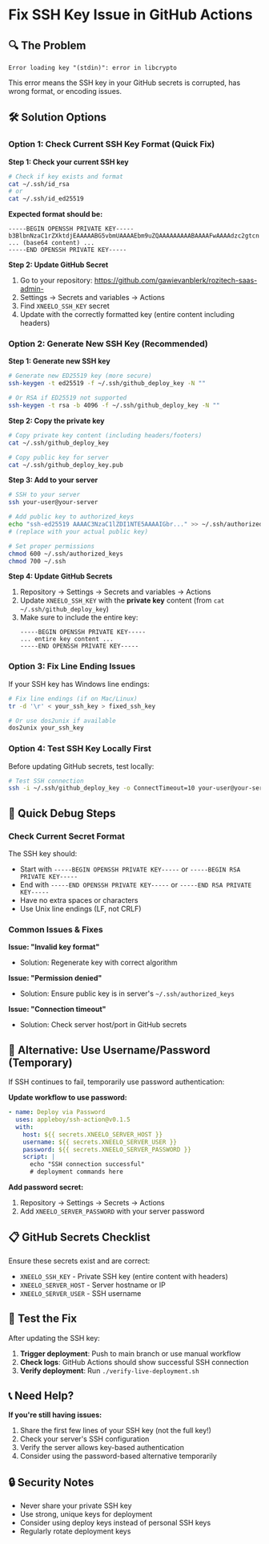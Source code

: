 # Fix SSH Key Issue in GitHub Actions

## 🔍 **The Problem**
```
Error loading key "(stdin)": error in libcrypto
```

This error means the SSH key in your GitHub secrets is corrupted, has wrong format, or encoding issues.

## 🛠️ **Solution Options**

### **Option 1: Check Current SSH Key Format (Quick Fix)**

**Step 1: Check your current SSH key**
```bash
# Check if key exists and format
cat ~/.ssh/id_rsa
# or
cat ~/.ssh/id_ed25519
```

**Expected format should be:**
```
-----BEGIN OPENSSH PRIVATE KEY-----
b3BlbnNzaC1rZXktdjEAAAAABG5vbmUAAAAEbm9uZQAAAAAAAAABAAAAFwAAAAdzc2gtcn
... (base64 content) ...
-----END OPENSSH PRIVATE KEY-----
```

**Step 2: Update GitHub Secret**
1. Go to your repository: https://github.com/gawievanblerk/rozitech-saas-admin-
2. Settings → Secrets and variables → Actions
3. Find `XNEELO_SSH_KEY` secret
4. Update with the correctly formatted key (entire content including headers)

### **Option 2: Generate New SSH Key (Recommended)**

**Step 1: Generate new SSH key**
```bash
# Generate new ED25519 key (more secure)
ssh-keygen -t ed25519 -f ~/.ssh/github_deploy_key -N ""

# Or RSA if ED25519 not supported
ssh-keygen -t rsa -b 4096 -f ~/.ssh/github_deploy_key -N ""
```

**Step 2: Copy the private key**
```bash
# Copy private key content (including headers/footers)
cat ~/.ssh/github_deploy_key

# Copy public key for server
cat ~/.ssh/github_deploy_key.pub
```

**Step 3: Add to your server**
```bash
# SSH to your server
ssh your-user@your-server

# Add public key to authorized_keys
echo "ssh-ed25519 AAAAC3NzaC1lZDI1NTE5AAAAIGbr..." >> ~/.ssh/authorized_keys
# (replace with your actual public key)

# Set proper permissions
chmod 600 ~/.ssh/authorized_keys
chmod 700 ~/.ssh
```

**Step 4: Update GitHub Secrets**
1. Repository → Settings → Secrets and variables → Actions
2. Update `XNEELO_SSH_KEY` with the **private key** content (from `cat ~/.ssh/github_deploy_key`)
3. Make sure to include the entire key:
   ```
   -----BEGIN OPENSSH PRIVATE KEY-----
   ... entire key content ...
   -----END OPENSSH PRIVATE KEY-----
   ```

### **Option 3: Fix Line Ending Issues**

If your SSH key has Windows line endings:

```bash
# Fix line endings (if on Mac/Linux)
tr -d '\r' < your_ssh_key > fixed_ssh_key

# Or use dos2unix if available
dos2unix your_ssh_key
```

### **Option 4: Test SSH Key Locally First**

Before updating GitHub secrets, test locally:

```bash
# Test SSH connection
ssh -i ~/.ssh/github_deploy_key -o ConnectTimeout=10 your-user@your-server "echo 'SSH test successful'"
```

## 🔧 **Quick Debug Steps**

### **Check Current Secret Format**
The SSH key should:
- Start with `-----BEGIN OPENSSH PRIVATE KEY-----` or `-----BEGIN RSA PRIVATE KEY-----`
- End with `-----END OPENSSH PRIVATE KEY-----` or `-----END RSA PRIVATE KEY-----`
- Have no extra spaces or characters
- Use Unix line endings (LF, not CRLF)

### **Common Issues & Fixes**

**Issue: "Invalid key format"**
- Solution: Regenerate key with correct algorithm

**Issue: "Permission denied"**
- Solution: Ensure public key is in server's `~/.ssh/authorized_keys`

**Issue: "Connection timeout"**
- Solution: Check server host/port in GitHub secrets

## 🚀 **Alternative: Use Username/Password (Temporary)**

If SSH continues to fail, temporarily use password authentication:

**Update workflow to use password:**
```yaml
- name: Deploy via Password
  uses: appleboy/ssh-action@v0.1.5
  with:
    host: ${{ secrets.XNEELO_SERVER_HOST }}
    username: ${{ secrets.XNEELO_SERVER_USER }}
    password: ${{ secrets.XNEELO_SERVER_PASSWORD }}
    script: |
      echo "SSH connection successful"
      # deployment commands here
```

**Add password secret:**
1. Repository → Settings → Secrets → Actions
2. Add `XNEELO_SERVER_PASSWORD` with your server password

## 📋 **GitHub Secrets Checklist**

Ensure these secrets exist and are correct:
- `XNEELO_SSH_KEY` - Private SSH key (entire content with headers)
- `XNEELO_SERVER_HOST` - Server hostname or IP
- `XNEELO_SERVER_USER` - SSH username

## 🧪 **Test the Fix**

After updating the SSH key:

1. **Trigger deployment**: Push to main branch or use manual workflow
2. **Check logs**: GitHub Actions should show successful SSH connection
3. **Verify deployment**: Run `./verify-live-deployment.sh`

## 📞 **Need Help?**

**If you're still having issues:**
1. Share the first few lines of your SSH key (not the full key!)
2. Check your server's SSH configuration
3. Verify the server allows key-based authentication
4. Consider using the password-based alternative temporarily

## 🔒 **Security Notes**

- Never share your private SSH key
- Use strong, unique keys for deployment
- Consider using deploy keys instead of personal SSH keys
- Regularly rotate deployment keys